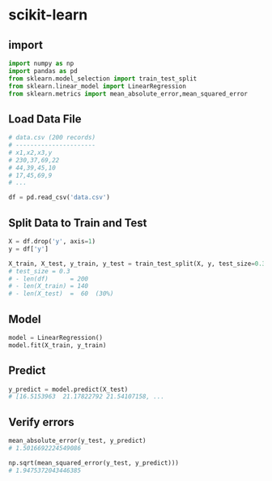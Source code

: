 # scikit-learn

## import

```python
import numpy as np
import pandas as pd
from sklearn.model_selection import train_test_split
from sklearn.linear_model import LinearRegression
from sklearn.metrics import mean_absolute_error,mean_squared_error
```

## Load Data File

```python
# data.csv (200 records)
# ----------------------
# x1,x2,x3,y
# 230,37,69,22
# 44,39,45,10
# 17,45,69,9
# ...

df = pd.read_csv('data.csv')
```

## Split Data to Train and Test

```python
X = df.drop('y', axis=1)
y = df['y']

X_train, X_test, y_train, y_test = train_test_split(X, y, test_size=0.3, random_state=42)
# test_size = 0.3
# - len(df)      = 200
# - len(X_train) = 140
# - len(X_test)  =  60  (30%)
```

## Model

```python
model = LinearRegression()
model.fit(X_train, y_train)
```

## Predict

```python
y_predict = model.predict(X_test)
# [16.5153963  21.17822792 21.54107158, ...
```

## Verify errors

```python
mean_absolute_error(y_test, y_predict)
# 1.5016692224549086

np.sqrt(mean_squared_error(y_test, y_predict)))
# 1.9475372043446385
```
